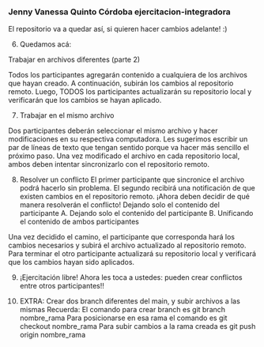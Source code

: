 ### Jenny Vanessa Quinto Córdoba ejercitacion-integradora

El repositorio va a quedar así, si quieren hacer cambios adelante! :)

6. Quedamos acá:

Trabajar en archivos diferentes (parte 2)

Todos los participantes agregarán contenido a cualquiera de los archivos que hayan creado. A continuación, subirán los cambios al repositorio remoto.
Luego, TODOS los participantes actualizarán su repositorio local y verificarán que los cambios se hayan aplicado.


7. Trabajar en el mismo archivo

Dos participantes deberán seleccionar el mismo archivo y hacer modificaciones en su respectiva computadora. Les sugerimos escribir un par de líneas de texto que tengan sentido porque va hacer más sencillo el próximo paso.
Una vez modificado el archivo en cada repositorio local, ambos deben intentar sincronizarlo con el repositorio remoto.


8. Resolver un conflicto
El primer participante que sincronice el archivo podrá hacerlo sin problema. El segundo recibirá una notificación de que existen cambios en el repositorio remoto.
¡Ahora deben decidir de qué manera resolverán el conflicto!
Dejando solo el contenido del participante A.
Dejando solo el contenido del participante B.
Unificando el contenido de ambos participantes

Una vez decidido el camino, el participante que corresponda hará los cambios necesarios y subirá el archivo actualizado al repositorio remoto.
Para terminar el otro participante actualizará su repositorio local y verificará que los cambios hayan sido aplicados.

9. ¡Ejercitación libre!
Ahora les toca a ustedes: pueden crear conflictos entre otros participantes!!


10. EXTRA: Crear dos branch diferentes del main, y subir archivos a las mismas
Recuerda: 
El comando para crear branch es git branch nombre_rama 
Para posicionarse en esa rama el comando es git checkout nombre_rama
Para subir cambios a la rama creada es git push origin nombre_rama
